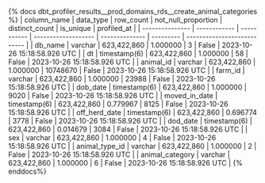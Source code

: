 
{% docs dbt_profiler_results__prod_domains_rds__create_animal_categories  %}
| column_name     | data_type    |   row_count | not_null_proportion | distinct_count | is_unique | profiled_at                 |
| --------------- | ------------ | ----------- | ------------------- | -------------- | --------- | --------------------------- |
| db_name         | varchar      | 623,422,860 |            1.000000 |              3 |     False | 2023-10-26 15:18:58.926 UTC |
| dt              | timestamp(6) | 623,422,860 |            1.000000 |             58 |     False | 2023-10-26 15:18:58.926 UTC |
| animal_id       | varchar      | 623,422,860 |            1.000000 |       10748670 |     False | 2023-10-26 15:18:58.926 UTC |
| farm_id         | varchar      | 623,422,860 |            1.000000 |          23988 |     False | 2023-10-26 15:18:58.926 UTC |
| dob_date        | timestamp(6) | 623,422,860 |            1.000000 |           9020 |     False | 2023-10-26 15:18:58.926 UTC |
| moved_in_date   | timestamp(6) | 623,422,860 |            0.779967 |           8125 |     False | 2023-10-26 15:18:58.926 UTC |
| off_herd_date   | timestamp(6) | 623,422,860 |            0.696774 |           3778 |     False | 2023-10-26 15:18:58.926 UTC |
| dod_date        | timestamp(6) | 623,422,860 |            0.014679 |           3084 |     False | 2023-10-26 15:18:58.926 UTC |
| sex             | varchar      | 623,422,860 |            1.000000 |              4 |     False | 2023-10-26 15:18:58.926 UTC |
| animal_type_id  | varchar      | 623,422,860 |            1.000000 |              2 |     False | 2023-10-26 15:18:58.926 UTC |
| animal_category | varchar      | 623,422,860 |            1.000000 |              6 |     False | 2023-10-26 15:18:58.926 UTC |
{% enddocs%}